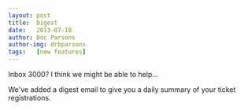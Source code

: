 ```yaml
---
layout: post
title:  Digest
date:   2013-07-18
author: Doc Parsons
author-img: drbparsons
tags:   [new features]
---
```


Inbox 3000? I think we might be able to help&hellip;

<!--more-->

We've added a digest email to give you a daily summary of your ticket registrations. 